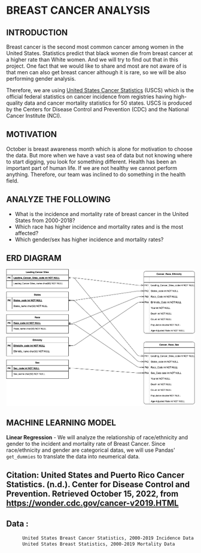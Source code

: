 # BREAST CANCER ANALYSIS



## INTRODUCTION
Breast cancer is the second most common cancer among women in the United States. Statistics predict that black women die from breast cancer at a higher rate than White women. And we will try to find out that in this project. One fact that we would like to share and most are not aware of is that men can also get breast cancer although it is rare, so we will be also performing gender analysis.

Therefore, we are using [United States Cancer Statistics](https://www.cdc.gov/cancer/uscs) (USCS) which is the official federal statistics on cancer incidence from registries having high-quality data and cancer mortality statistics for 50 states. USCS is produced by the Centers for Disease Control and Prevention (CDC) and the National Cancer Institute (NCI).

## MOTIVATION
October is breast awareness month which is alone for motivation to choose the data. But more when we have a vast sea of data but not knowing where to start digging, you look for something different. Health has been an important part of human life. If we are not healthy we cannot perform anything. Therefore, our team was inclined to do something in the health field.

## ANALYZE THE FOLLOWING

- What is the incidence and mortality rate of breast cancer in the United States from 2000-2018? 
- Which race has higher incidence and mortality rates and is the most affected?
- Which gender/sex has higher incidence and mortality rates?


## ERD DIAGRAM
![enter image description here](https://github.com/Mishabatoon/Healthcare_Project/blob/main/BreastCancerERD.png?raw=true)


## MACHINE LEARNING MODEL
**Linear Regression** - We will analyze the relationship of race/ethnicity and gender to the incident and mortality rate of Breast Cancer. Since race/ethnicity and gender are categorical datas, we will use Pandas' `get_dummies` to translate the data into neumerical data.

## Citation: United States and Puerto Rico Cancer Statistics. (n.d.). Center for Disease Control and Prevention. Retrieved October 15, 2022, from https://wonder.cdc.gov/cancer-v2019.HTML
## Data : 
          United States Breast Cancer Statistics, 2000-2019 Incidence Data
          United States Breast Statistics, 2000-2019 Mortality Data
